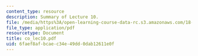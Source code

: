 ```yaml
---
content_type: resource
description: Summary of Lecture 10.
file: /media/https%3A/open-learning-course-data-rc.s3.amazonaws.com/18-997-topics-in-combinatorial-optimization-spring-2004/6faef8afbcaec34e49dd0dab12611e0f_co_lec10.pdf
file_type: application/pdf
resourcetype: Document
title: co_lec10.pdf
uid: 6faef8af-bcae-c34e-49dd-0dab12611e0f
---
```

